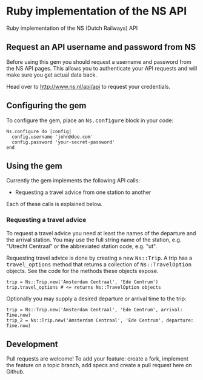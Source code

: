 Ruby implementation of the NS API
=================================

Ruby implementation of the NS (Dutch Railways) API

## Request an API username and password from NS

Before using this gem you should request a username and password from the
NS API pages. This allows you to authenticate your API requests and will
make sure you get actual data back.

Head over to http://www.ns.nl/api/api to request your credentials.

## Configuring the gem

To configure the gem, place an <tt>Ns.configure</tt> block in your code:

```
Ns.configure do |config|
  config.username 'john@doe.com'
  config.password 'your-secret-password'
end
```

## Using the gem

Currently the gem implements the following API calls:

- Requesting a travel advice from one station to another

Each of these calls is explained below.

### Requesting a travel advice

To request a travel advice you need at least the names of the departure and
the arrival station. You may use the full string name of the station, e.g.
"Utrecht Centraal" or the abbreviated station code, e.g. "ut".

Requesting travel advice is done by creating a new <tt>Ns::Trip</tt>. A
trip has a <tt>travel_options</tt> method that returns a collection of
<tt>Ns::TravelOption</tt> objects. See the code for the methods these objects
expose.

```
trip = Ns::Trip.new('Amsterdam Centraal', 'Ede Centrum')
trip.travel_options # <= returns Ns::TravelOption objects
```

Optionally you may supply a desired departure or arrival time to the trip:

```
trip = Ns::Trip.new('Amsterdam Centraal', 'Ede Centrum', arrival: Time.now)
trip_2 = Ns::Trip.new('Amsterdam Centraal', 'Ede Centrum', departure: Time.now)
```

## Development

Pull requests are welcome! To add your feature: create a fork, implement the
feature on a topic branch, add specs and create a pull request here on Github.
